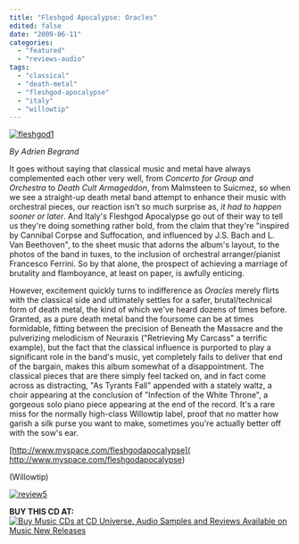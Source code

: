 ```yaml
---
title: "Fleshgod Apocalypse: Oracles"
edited: false
date: "2009-06-11"
categories:
  - "featured"
  - "reviews-audio"
tags:
  - "classical"
  - "death-metal"
  - "fleshgod-apocalypse"
  - "italy"
  - "willowtip"
---
```


[![fleshgod1](http://www.hellbound.ca/wp-content/uploads/2009/06/fleshgod1.jpg "fleshgod1")](http://www.hellbound.ca/wp-content/uploads/2009/06/fleshgod1.jpg)

_By Adrien Begrand_

It goes without saying that classical music and metal have always complemented each other very well, from _Concerto for Group and Orchestra_ to _Death Cult Armageddon_, from Malmsteen to Suicmez, so when we see a straight-up death metal band attempt to enhance their music with orchestral pieces, our reaction isn't so much surprise as, _it had to happen sooner or later_. And Italy's Fleshgod Apocalypse go out of their way to tell us they're doing something rather bold, from the claim that they're "inspired by Cannibal Corpse and Suffocation, and influenced by J.S. Bach and L. Van Beethoven", to the sheet music that adorns the album's layout, to the photos of the band in tuxes, to the inclusion of orchestral arranger/pianist Francesco Ferrini. So by that alone, the prospect of achieving a marriage of brutality and flamboyance, at least on paper, is awfully enticing.

However, excitement quickly turns to indifference as _Oracles_ merely flirts with the classical side and ultimately settles for a safer, brutal/technical form of death metal, the kind of which we've heard dozens of times before. Granted, as a pure death metal band the foursome can be at times formidable, fitting between the precision of Beneath the Massacre and the pulverizing melodicism of Neuraxis ("Retrieving My Carcass" a terrific example), but the fact that the classical influence is purported to play a significant role in the band's music, yet completely fails to deliver that end of the bargain, makes this album somewhat of a disappointment. The classical pieces that are there simply feel tacked on, and in fact come across as distracting, "As Tyrants Fall" appended with a stately waltz, a choir appearing at the conclusion of "Infection of the White Throne", a gorgeous solo piano piece appearing at the end of the record. It's a rare miss for the normally high-class Willowtip label, proof that no matter how garish a silk purse you want to make, sometimes you're actually better off with the sow's ear.

[http://www.myspace.com/fleshgodapocalypse]( http://www.myspace.com/fleshgodapocalypse)

(Willowtip)

[![review5](http://www.hellbound.ca/wp-content/uploads/2009/06/review5.png "review5")](http://www.hellbound.ca/wp-content/uploads/2009/06/review5.png)

**BUY THIS CD AT:** [![Buy Music CDs at CD Universe. Audio Samples and Reviews Available on Music New Releases](http://www.cduniverse.com/banners/live/cdu/468x60_music/468x60_music02.gif)](http://www.cduniverse.com/productinfo.asp?pid=7909020&frm=lk_hellbound)
